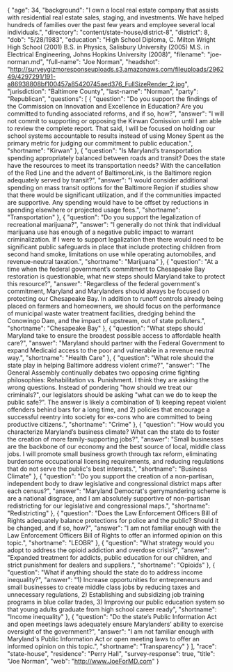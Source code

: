{
  "age": 34,
  "background": "I own a local real estate company that assists with residential real estate sales, staging, and investments. We have helped hundreds of families over the past few years and employee several local individuals.",
  "directory": "content/state-house/district-8",
  "district": 8,
  "dob": "5/28/1983",
  "education": "High School Diploma, C. Milton Wright High School (2001) B.S. in Physics, Salisbury University (2005) M.S. in Electrical Engineering, Johns Hopkins University (2008)",
  "filename": "joe-norman.md",
  "full-name": "Joe Norman",
  "headshot": "http://surveygizmoresponseuploads.s3.amazonaws.com/fileuploads/296249/4297291/191-a86938808bf100457a85420745aed376_FullSizeRender_2.jpg",
  "jurisdiction": "Baltimore County",
  "last-name": "Norman",
  "party": "Republican",
  "questions": [
    {
      "question": "Do you support the findings of the Commission on Innovation and Excellence in Education? Are you committed to funding associated reforms, and if so, how?",
      "answer": "I will not commit to supporting or opposing the Kirwan Comission until I am able to review the complete report. That said, I will be focused on holding our school systems accountable to results instead of using Money Spent as the primary metric for judging our commitment to public education.",
      "shortname": "Kirwan"
    },
    {
      "question": "Is Maryland’s transportation spending appropriately balanced between roads and transit? Does the state have the resources to meet its transportation needs? With the cancellation of the Red Line and the advent of BaltimoreLink, is the Baltimore region adequately served by transit?",
      "answer": "I would consider additional spending on mass transit options for the Baltimore Region if studies show that there would be significant utilization, and if the communities impacted are supportive. Any spending would have to be offset by reductions in spending elsewhere or projected usage fees.",
      "shortname": "Transportation"
    },
    {
      "question": "Do you support the legalization of recreational marijuana?",
      "answer": "I generally do not think that individual marijuana use has enough of a negative public impact to warrant criminalization. If I were to support legalization then there would need to be significant public safeguards in place that include protecting children from second hand smoke, limitations on use while operating automobiles, and revenue-neutral taxation.",
      "shortname": "Marijuana"
    },
    {
      "question": "At a time when the federal government’s commitment to Chesapeake Bay restoration is questionable, what new steps should Maryland take to protect this resource?",
      "answer": "Regardless of the federal government's commitment, Maryland and Marylanders should always be focused on protecting our Chesapeake Bay. In addition to runoff controls already being placed on farmers and homeowners, we should focus on the performance of municipal waste water treatment facilities, dredging behind the Conowingo Dam, and the impact of upstream, out of state polluters.",
      "shortname": "Chesapeake Bay"
    },
    {
      "question": "What steps should Maryland take to ensure the broadest possible access to affordable health care?",
      "answer": "Maryland should partner with the Federal Government to expand Medicaid access to the poor and vulnerable in a revenue neutral way.",
      "shortname": "Health Care"
    },
    {
      "question": "What role should the state play in helping Baltimore address violent crime?",
      "answer": "The General Assembly continually debates two opposing crime fighting philosophies: Rehabilitation vs. Punishment. I think they are asking the wrong questions. Instead of pondering \"how should we treat our criminals?\", our legislators should be asking \"what can we do to keep the public safe?\".  The answer is likely a combination of 1) keeping repeat violent offenders behind bars for a long time, and 2) policies that encourage a successful reentry into society for ex-cons who are committed to being productive citizens.",
      "shortname": "Crime"
    },
    {
      "question": "How would you characterize Maryland’s business climate? What can the state do to foster the creation of more family-supporting jobs?",
      "answer": "Small businesses are the backbone of our economy and the best source of local, middle class jobs. I will promote small business growth through tax reform, eliminating burdensome occupational licensing requirements, and reducing regulations that do not serve the public's best interests.",
      "shortname": "Business Climate"
    },
    {
      "question": "Do you support the creation of a non-partisan, independent body to draw legislative and congressional district maps after each census?",
      "answer": "Maryland Democrat's gerrymandering scheme is are a national disgrace, and I am absolutely supportive of non-partisan redistricting for our legislative and congressional maps.",
      "shortname": "Redistricting"
    },
    {
      "question": "Does the Law Enforcement Officers Bill of Rights adequately balance protections for police and the public? Should it be changed, and if so, how?",
      "answer": "I am not familiar enough with the Law Enforcement Officers Bill of Rights to offer an informed opinion on this topic.",
      "shortname": "LEOBR"
    },
    {
      "question": "What strategy would you adopt to address the opioid addiction and overdose crisis?",
      "answer": "Expanded treatment for addicts, public education for our children, and strict punishment for dealers and suppliers.",
      "shortname": "Opioids"
    },
    {
      "question": "What if anything should the state do to address income inequality?",
      "answer": "1) Increase opportunities for entrepreneurs and small businesses to create middle class jobs by reducing taxes and unnecessary regulations, 2) Establishing and subsidizing job training programs in blue collar trades, 3) Improving our public education system so that young adults graduate from high school career ready",
      "shortname": "Income inequality"
    },
    {
      "question": "Do the state’s Public Information Act and open meetings laws adequately ensure Marylanders’ ability to exercise oversight of the government?",
      "answer": "I am not familiar enough with Maryland's Public Information Act or open meeting laws to offer an informed opinion on this topic.",
      "shortname": "Transparency"
    }
  ],
  "race": "state-house",
  "residence": "Perry Hall",
  "survey-response": true,
  "title": "Joe Norman",
  "web": "http://www.JoeForMD.com"
}
